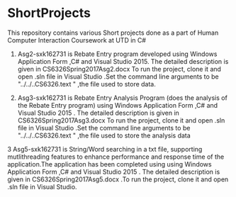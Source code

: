 # ShortProjects
This repository contains various Short projects done as a part of Human Computer Interaction Coursework at UTD in C#

1. Asg2-sxk162731 is Rebate Entry program developed using Windows Application Form ,C# and Visual Studio 2015. The detailed description is given in CS6326Spring2017Asg2.docx 
To run the project, clone it and open .sln file in Visual Studio .Set the command line arguments to be "../../..CS6326.text " ,the file used to store data.

2. Asg3-sxk162731 is Rebate Entry Analysis Program (does the analysis of the Rebate Entry program) using Windows Application Form ,C# and Visual Studio 2015 . The detailed description is given in CS6326Spring2017Asg3.docx 
To run the project, clone it and open .sln file in Visual Studio .Set the command line arguments to be "../../..CS6326.text " ,the file used to store the analysis data 

3 Asg5-sxk162731 is String/Word searching in a txt file, supporting mutlithreading features to enhance performance and response time of the application.The application has been completed using using Windows Application Form ,C# and Visual Studio 2015 . The detailed description is given in CS6326Spring2017Asg5.docx .To run the project, clone it and open .sln file in Visual Studio.
